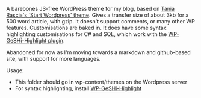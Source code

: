 A barebones JS-free WordPress theme for my blog, based on [Tania Rascia's 'Start Wordpress' theme][0].
Gives a transfer size of about 3kb for a 500 word article, with gzip. It doesn't support comments, or many other WP features. Customisations are baked in. It does have some syntax highlighting customisations for C# and SQL, which work with the [WP-GeSHi-Highlight plugin][1].

Abandoned for now as I'm moving towards a markdown and github-based site, with support for more languages.

Usage:
- This folder should go in wp-content/themes on the Wordpress server
- For syntax highlighting, install [WP-GeSHi-Highlight][1]

[0]: https://github.com/taniarascia/startwordpress
[1]: https://wordpress.org/plugins/wp-geshi-highlight/